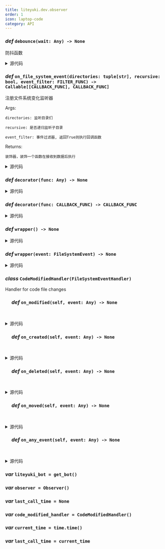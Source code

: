 ```yaml
---
title: liteyuki.dev.observer
order: 1
icon: laptop-code
category: API
---
```


### ***def*** `debounce(wait: Any) -> None`

防抖函数

<details>
<summary>源代码</summary>

```python
def debounce(wait):
    """
    防抖函数
    """

    def decorator(func):

        def wrapper(*args, **kwargs):
            nonlocal last_call_time
            current_time = time.time()
            if current_time - last_call_time > wait:
                last_call_time = current_time
                return func(*args, **kwargs)
        last_call_time = None
        return wrapper
    return decorator
```
</details>

### ***def*** `on_file_system_event(directories: tuple[str], recursive: bool, event_filter: FILTER_FUNC) -> Callable[[CALLBACK_FUNC], CALLBACK_FUNC]`

注册文件系统变化监听器

Args:

    directories: 监听目录们

    recursive: 是否递归监听子目录

    event_filter: 事件过滤器, 返回True则执行回调函数

Returns:

    装饰器，装饰一个函数在接收到数据后执行

<details>
<summary>源代码</summary>

```python
def on_file_system_event(directories: tuple[str], recursive: bool=True, event_filter: FILTER_FUNC=None) -> Callable[[CALLBACK_FUNC], CALLBACK_FUNC]:
    """
    注册文件系统变化监听器
    Args:
        directories: 监听目录们
        recursive: 是否递归监听子目录
        event_filter: 事件过滤器, 返回True则执行回调函数
    Returns:
        装饰器，装饰一个函数在接收到数据后执行
    """

    def decorator(func: CALLBACK_FUNC) -> CALLBACK_FUNC:

        def wrapper(event: FileSystemEvent):
            if event_filter is not None and (not event_filter(event)):
                return
            func(event)
        code_modified_handler = CodeModifiedHandler()
        code_modified_handler.on_modified = wrapper
        for directory in directories:
            observer.schedule(code_modified_handler, directory, recursive=recursive)
        return func
    return decorator
```
</details>

### ***def*** `decorator(func: Any) -> None`



<details>
<summary>源代码</summary>

```python
def decorator(func):

    def wrapper(*args, **kwargs):
        nonlocal last_call_time
        current_time = time.time()
        if current_time - last_call_time > wait:
            last_call_time = current_time
            return func(*args, **kwargs)
    last_call_time = None
    return wrapper
```
</details>

### ***def*** `decorator(func: CALLBACK_FUNC) -> CALLBACK_FUNC`



<details>
<summary>源代码</summary>

```python
def decorator(func: CALLBACK_FUNC) -> CALLBACK_FUNC:

    def wrapper(event: FileSystemEvent):
        if event_filter is not None and (not event_filter(event)):
            return
        func(event)
    code_modified_handler = CodeModifiedHandler()
    code_modified_handler.on_modified = wrapper
    for directory in directories:
        observer.schedule(code_modified_handler, directory, recursive=recursive)
    return func
```
</details>

### ***def*** `wrapper() -> None`



<details>
<summary>源代码</summary>

```python
def wrapper(*args, **kwargs):
    nonlocal last_call_time
    current_time = time.time()
    if current_time - last_call_time > wait:
        last_call_time = current_time
        return func(*args, **kwargs)
```
</details>

### ***def*** `wrapper(event: FileSystemEvent) -> None`



<details>
<summary>源代码</summary>

```python
def wrapper(event: FileSystemEvent):
    if event_filter is not None and (not event_filter(event)):
        return
    func(event)
```
</details>

### ***class*** `CodeModifiedHandler(FileSystemEventHandler)`

Handler for code file changes

### &emsp; ***def*** `on_modified(self, event: Any) -> None`

&emsp;

<details>
<summary>源代码</summary>

```python
@debounce(1)
def on_modified(self, event):
    raise NotImplementedError('on_modified must be implemented')
```
</details>

### &emsp; ***def*** `on_created(self, event: Any) -> None`

&emsp;

<details>
<summary>源代码</summary>

```python
def on_created(self, event):
    self.on_modified(event)
```
</details>

### &emsp; ***def*** `on_deleted(self, event: Any) -> None`

&emsp;

<details>
<summary>源代码</summary>

```python
def on_deleted(self, event):
    self.on_modified(event)
```
</details>

### &emsp; ***def*** `on_moved(self, event: Any) -> None`

&emsp;

<details>
<summary>源代码</summary>

```python
def on_moved(self, event):
    self.on_modified(event)
```
</details>

### &emsp; ***def*** `on_any_event(self, event: Any) -> None`

&emsp;

<details>
<summary>源代码</summary>

```python
def on_any_event(self, event):
    self.on_modified(event)
```
</details>

### ***var*** `liteyuki_bot = get_bot()`



### ***var*** `observer = Observer()`



### ***var*** `last_call_time = None`



### ***var*** `code_modified_handler = CodeModifiedHandler()`



### ***var*** `current_time = time.time()`



### ***var*** `last_call_time = current_time`



